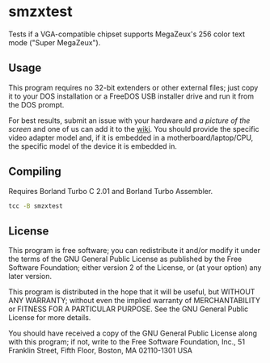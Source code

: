 # smzxtest
Tests if a VGA-compatible chipset supports MegaZeux's 256 color text mode ("Super MegaZeux").

## Usage

This program requires no 32-bit extenders or other external files; just copy it
to your DOS installation or a FreeDOS USB installer drive and run it from the
DOS prompt.

For best results, submit an issue with your hardware and
*a picture of the screen* and one of us can add it to the
[wiki](https://www.digitalmzx.com/wiki/Super_MegaZeux#Compatibility).
You should provide the specific video adapter model and, if it is
embedded in a motherboard/laptop/CPU, the specific model of the device
it is embedded in.

## Compiling

Requires Borland Turbo C 2.01 and Borland Turbo Assembler.

```bat
tcc -B smzxtest
```

## License

This program is free software; you can redistribute it and/or
modify it under the terms of the GNU General Public License as
published by the Free Software Foundation; either version 2 of
the License, or (at your option) any later version.

This program is distributed in the hope that it will be useful,
but WITHOUT ANY WARRANTY; without even the implied warranty of
MERCHANTABILITY or FITNESS FOR A PARTICULAR PURPOSE.  See the GNU
General Public License for more details.

You should have received a copy of the GNU General Public License
along with this program; if not, write to the Free Software
Foundation, Inc., 51 Franklin Street, Fifth Floor, Boston, MA 02110-1301 USA
